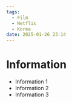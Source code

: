 ```yaml
---
tags:
  - Film
  - Netflix
  - Korea
date: 2025-01-26 23:14
---
```


# Information

- Information 1
- Information 2
- Information 3